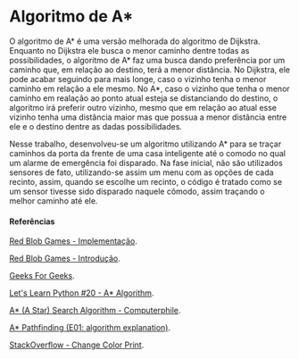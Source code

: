 # Algoritmo de A*

O algoritmo de A* é uma versão melhorada do algoritmo de Dijkstra. Enquanto no Dijkstra ele busca o menor caminho dentre todas as possibilidades, o algoritmo de A* faz uma busca dando preferência por um caminho que, em relação ao destino, terá a menor distância. No Dijkstra, ele pode acabar seguindo para mais longe, caso o vizinho tenha o menor caminho em relação a ele mesmo. No A*, caso o vizinho que tenha o menor caminho em realação ao ponto atual esteja se distanciando do destino, o algoritmo irá preferir outro vizinho, mesmo que em relação ao atual esse vizinho tenha uma distância maior mas que possua a menor distância entre ele e o destino dentre as dadas possibilidades.

Nesse trabalho, desenvolveu-se um algoritmo utilizando A* para se traçar caminhos da porta da frente de uma casa inteligente até o comodo no qual um alarme de emergência foi disparado. Na fase inicial, não são utilizados sensores de fato, utilizando-se assim um menu com as opções de cada recinto, assim, quando se escolhe um recinto, o código é tratado como se um sensor tivesse sido disparado naquele cômodo, assim traçando o melhor caminho até ele.

#### Referências

[Red Blob Games - Implementação](https://www.redblobgames.com/pathfinding/a-star/implementation.html). 

 [Red Blob Games - Introdução](https://www.redblobgames.com/pathfinding/a-star/introduction.html). 

 [Geeks For Geeks](https://www.geeksforgeeks.org/a-search-algorithm). 

 [Let's Learn Python #20 - A* Algorithm](https://www.youtube.com/watch?v=ob4faIum4kQ).

 [A* (A Star) Search Algorithm - Computerphile](https://www.youtube.com/watch?v=ySN5Wnu88nE). 

 [A* Pathfinding (E01: algorithm explanation)](https://www.youtube.com/watch?v=-L-WgKMFuhE).

 [StackOverflow - Change Color Print](https://stackoverflow.com/questions/5890437/change-color-of-individual-print-line-in-python-3-2#5890967).